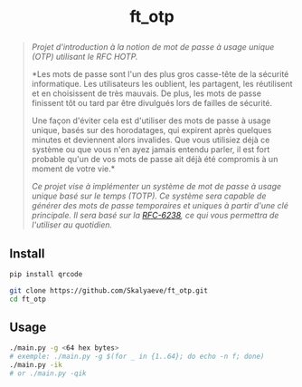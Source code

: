 # <p align="center">ft_otp</p>

> _Projet d'introduction à la notion de mot de passe à usage unique (OTP) utilisant le RFC HOTP._
>
> \*Les mots de passe sont l'un des plus gros casse-tête de la sécurité informatique. Les utilisateurs les oublient, les partagent, les réutilisent et en choisissent de très mauvais. De plus, les mots de passe finissent tôt ou tard par être divulgués lors de failles de sécurité.
>
> Une façon d'éviter cela est d'utiliser des mots de passe à usage unique, basés sur des horodatages, qui expirent après quelques minutes et deviennent alors invalides. Que vous utilisiez déjà ce système ou que vous n'en ayez jamais entendu parler, il est fort probable qu'un de vos mots de passe ait déjà été compromis à un moment de votre vie.\*
>
> _Ce projet vise à implémenter un système de mot de passe à usage unique basé sur le temps (TOTP). Ce système sera capable de générer des mots de passe temporaires et uniques à partir d'une clé principale. Il sera basé sur la [RFC-6238](https://datatracker.ietf.org/doc/html/rfc6238), ce qui vous permettra de l'utiliser au quotidien._

## Install

```bash
pip install qrcode
```

```bash
git clone https://github.com/Skalyaeve/ft_otp.git
cd ft_otp
```

## Usage

```bash
./main.py -g <64 hex bytes>
# exemple: ./main.py -g $(for _ in {1..64}; do echo -n f; done)
./main.py -ik
# or ./main.py -qik
```
